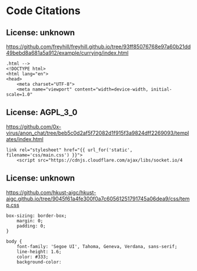 # Code Citations

## License: unknown
https://github.com/freyhill/freyhill.github.io/tree/93ff85076768e97a60b21dd49bebd8a681a5a912/example/currying/index.html

```
.html -->
<!DOCTYPE html>
<html lang="en">
<head>
    <meta charset="UTF-8">
    <meta name="viewport" content="width=device-width, initial-scale=1.0"
```


## License: AGPL_3_0
https://github.com/0x-virus/anon_chat/tree/beb5c0d2af5f72082d1f915f3a9824dff2269093/templates/index.html

```
link rel="stylesheet" href="{{ url_for('static', filename='css/main.css') }}">
    <script src="https://cdnjs.cloudflare.com/ajax/libs/socket.io/4
```


## License: unknown
https://github.com/hkust-aigc/hkust-aigc.github.io/tree/9045f61a4fe300f0a7c60561251791745a06dea9/css/temp.css

```
box-sizing: border-box;
    margin: 0;
    padding: 0;
}

body {
    font-family: 'Segoe UI', Tahoma, Geneva, Verdana, sans-serif;
    line-height: 1.6;
    color: #333;
    background-color:
```

